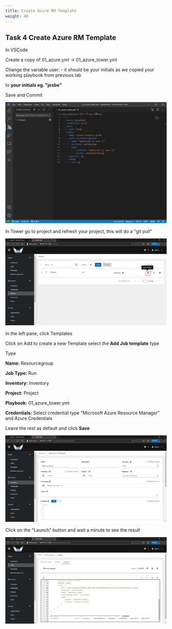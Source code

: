 ```yaml
---
title: Create Azure RM Template
weight: 40
---
```


## Task 4 Create Azure RM Template

In VSCode

Create a copy of 01_azure.yml -> 01_azure_tower.yml

Change the variable user: - it should be your initials as we copied your working playbook from previous lab

to __your initials eg. "jesbe"__

Save and Commit

![Alt text](images/06_ansible_tower_playbook.png?raw=true "Tower playbook")

In Tower go to project and refresh your project, this will do a "git pull"

![Alt text](images/07_ansible_tower_refresh.png?raw=true "Refresh project")

In the left pane, click Templates

Click on Add to create a new Template select the __Add Job template__ type

Type

__Name:__ Resourcegroup

__Job Type:__ Run

__Inventory:__ Inventory

__Project:__ Project

__Playbook:__ 01_azure_tower.yml

__Credentials:__ Select credential type "Microsoft Azure Resource Manager" and Azure Credentials

Leave the rest as default and click __Save__

![Alt text](images/08_ansible_tower_template.png?raw=true "Create template")

Click on the "Launch" button and wait a minute to see the result

![Alt text](images/09_ansible_tower_template_run.png?raw=true "Run template")
